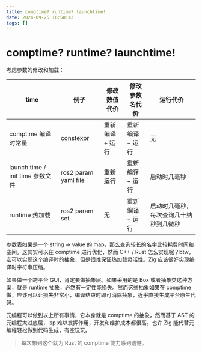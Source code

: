 ```yaml
---
title: comptime? runtime? launchtime!
date: 2024-09-25 16:58:43
tags: []
---
```

# comptime? runtime? launchtime!

考虑参数的修改和加载：

| time                             | 例子                 | 修改数值代价    | 修改参数名代价  | 运行代价                               |
| -------------------------------- | -------------------- | --------------- | --------------- | -------------------------------------- |
| comptime 编译时常量              | constexpr            | 重新编译 + 运行 | 重新编译 + 运行 | 无                                     |
| launch time / init time 参数文件 | ros2 param yaml file | 重新运行        | 重新编译 + 运行 | 启动时几毫秒                           |
| runtime 热加载                   | ros2 param set       | 无              | 重新编译 + 运行 | 启动时几毫秒，每次查询几十纳秒到几微秒 |

参数表如果是一个 string => value 的 map，那么查询较长的名字比较耗费时间和空间。这其实可以在 comptime 进行优化，然而 C++ / Rust 怎么实现呢？btw，宏可以实现这个编译时的抽象，但是很难保证热加载灵活性。Zig 应该很好实现编译时字符串压缩。

如果做一个跨平台 GUI，肯定要做抽象层。如果采用的是 Box<dyn Trait> 或者抽象类这种方案，就是 runtime 抽象，必然有一定性能损失。然而这些抽象如果在 comptime 做，应该可以让损失非常小，编译结束时即可消除抽象，近乎直接生成平台原生代码。

元编程可以做到以上所有事情，它本身就是 comptime 的抽象，然而基于 AST 的元编程太过底层，lsp 难以发挥作用，开发和维护成本都很高。也许 Zig 能代替元编程轻松做到代码生成，有空玩玩。

> 每次想到这个就为 Rust 的 comptime 能力感到遗憾。

